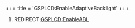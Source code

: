 +++
title = 'GSPLCD:EnableAdaptiveBacklight'
+++

1.  REDIRECT [GSPLCD:EnableABL](GSPLCD:EnableABL "wikilink")
